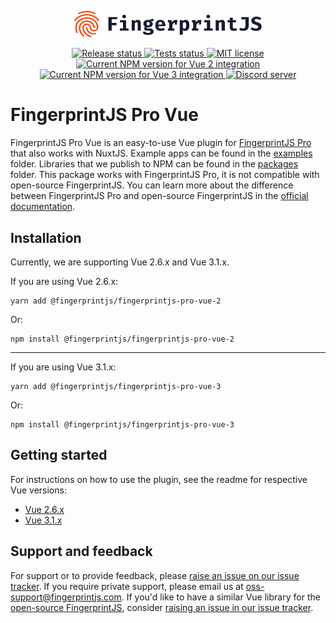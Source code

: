 <p align="center">
  <a href="https://fingerprintjs.com">
    <img src="resources/logo.svg" alt="FingerprintJS" width="312px" />
  </a>
</p>
<p align="center">
   <a href="https://github.com/fingerprintjs/fingerprintjs-pro-vue/actions/workflows/release.yml">
    <img src="https://github.com/fingerprintjs/fingerprintjs-pro-vue/actions/workflows/release.yml/badge.svg" alt="Release status">
   </a>
<a href="https://github.com/fingerprintjs/fingerprintjs-pro-vue/actions/workflows/test.yml">
    <img src="https://github.com/fingerprintjs/fingerprintjs-pro-vue/actions/workflows/test.yml/badge.svg" alt="Tests status">
   </a>
   <a href="https://opensource.org/licenses/MIT">
     <img src="https://img.shields.io/:license-mit-blue.svg" alt="MIT license">
   </a>
    <a href="https://www.npmjs.com/package/@fingerprintjs/fingerprintjs-pro-vue-v2">
     <img src="https://img.shields.io/npm/v/@fingerprintjs/fingerprintjs-pro-vue-v2.svg" alt="Current NPM version for Vue 2 integration">
   </a>
    <a href="https://www.npmjs.com/package/@fingerprintjs/fingerprintjs-pro-vue-v3">
     <img src="https://img.shields.io/npm/v/@fingerprintjs/fingerprintjs-pro-vue-v3.svg" alt="Current NPM version for Vue 3 integration">
   </a>
   <a href="https://discord.gg/39EpE2neBg">
     <img src="https://img.shields.io/discord/852099967190433792?style=logo&label=Discord&logo=Discord&logoColor=white" alt="Discord server">
   </a>
</p>

# FingerprintJS Pro Vue

FingerprintJS Pro Vue is an easy-to-use Vue plugin for [FingerprintJS Pro](https://fingerprintjs.com/) that also works with NuxtJS. 
Example apps can be found in the [examples](./examples) folder. Libraries that we publish to NPM can be found in the [packages](./packages) folder.
This package works with FingerprintJS Pro, it is not compatible with open-source FingerprintJS. You can learn more about the difference between FingerprintJS Pro and open-source FingerprintJS in the [official documentation](https://dev.fingerprintjs.com/docs/pro-vs-open-source).

## Installation
Currently, we are supporting Vue 2.6.x and Vue 3.1.x.

If you are using Vue 2.6.x:
```shell
yarn add @fingerprintjs/fingerprintjs-pro-vue-2
```
Or:
```shell
npm install @fingerprintjs/fingerprintjs-pro-vue-2
```
---
If you are using Vue 3.1.x:
```shell
yarn add @fingerprintjs/fingerprintjs-pro-vue-3
```
Or:
```shell
npm install @fingerprintjs/fingerprintjs-pro-vue-3
```

## Getting started
For instructions on how to use the plugin, see the readme for respective Vue versions:
- [Vue 2.6.x](./packages/fingerprintjs-pro-vue-v2/README.md)
- [Vue 3.1.x](./packages/fingerprintjs-pro-vue-v3/README.md)

## Support and feedback
For support or to provide feedback, please [raise an issue on our issue tracker](https://github.com/fingerprintjs/fingerprintjs-pro-vue/issues). If you require private support, please email us at oss-support@fingerprintjs.com. If you'd like to have a similar Vue library for the [open-source FingerprintJS](https://github.com/fingerprintjs/fingerprintjs), consider [raising an issue in our issue tracker](https://github.com/fingerprintjs/fingerprintjs-pro-vue/issues).
